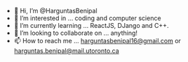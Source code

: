 - 👋 Hi, I’m @HarguntasBenipal
- 👀 I’m interested in ... coding and computer science
- 🌱 I’m currently learning ... ReactJS, DJango and C++.
- 💞️ I’m looking to collaborate on ... anything!
- 📫 How to reach me ... harguntasbenipal16@gmail.com or harguntas.benipal@mail.utoronto.ca

<!---
HarguntasBenipal/HarguntasBenipal is a ✨ special ✨ repository because its `README.md` (this file) appears on your GitHub profile.
You can click the Preview link to take a look at your changes.
--->
